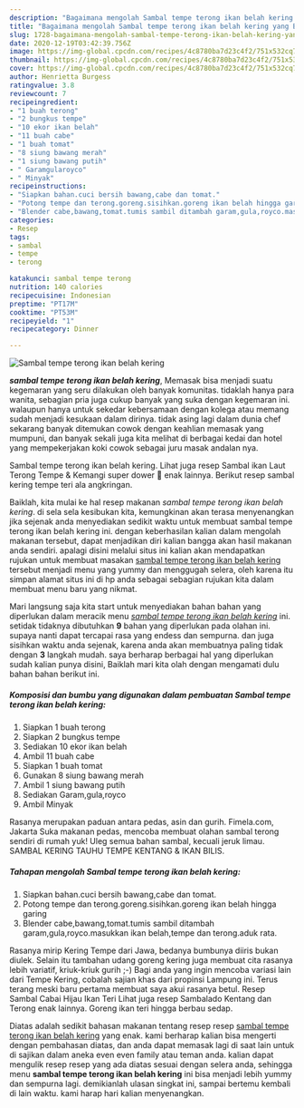 ```yaml
---
description: "Bagaimana mengolah Sambal tempe terong ikan belah kering yang Bisa Manjain Lidah"
title: "Bagaimana mengolah Sambal tempe terong ikan belah kering yang Bisa Manjain Lidah"
slug: 1728-bagaimana-mengolah-sambal-tempe-terong-ikan-belah-kering-yang-bisa-manjain-lidah
date: 2020-12-19T03:42:39.756Z
image: https://img-global.cpcdn.com/recipes/4c8780ba7d23c4f2/751x532cq70/sambal-tempe-terong-ikan-belah-kering-foto-resep-utama.jpg
thumbnail: https://img-global.cpcdn.com/recipes/4c8780ba7d23c4f2/751x532cq70/sambal-tempe-terong-ikan-belah-kering-foto-resep-utama.jpg
cover: https://img-global.cpcdn.com/recipes/4c8780ba7d23c4f2/751x532cq70/sambal-tempe-terong-ikan-belah-kering-foto-resep-utama.jpg
author: Henrietta Burgess
ratingvalue: 3.8
reviewcount: 7
recipeingredient:
- "1 buah terong"
- "2 bungkus tempe"
- "10 ekor ikan belah"
- "11 buah cabe"
- "1 buah tomat"
- "8 siung bawang merah"
- "1 siung bawang putih"
- " Garamgularoyco"
- " Minyak"
recipeinstructions:
- "Siapkan bahan.cuci bersih bawang,cabe dan tomat."
- "Potong tempe dan terong.goreng.sisihkan.goreng ikan belah hingga garing"
- "Blender cabe,bawang,tomat.tumis sambil ditambah garam,gula,royco.masukkan ikan belah,tempe dan terong.aduk rata."
categories:
- Resep
tags:
- sambal
- tempe
- terong

katakunci: sambal tempe terong 
nutrition: 140 calories
recipecuisine: Indonesian
preptime: "PT17M"
cooktime: "PT53M"
recipeyield: "1"
recipecategory: Dinner

---
```



![Sambal tempe terong ikan belah kering](https://img-global.cpcdn.com/recipes/4c8780ba7d23c4f2/751x532cq70/sambal-tempe-terong-ikan-belah-kering-foto-resep-utama.jpg)

<b><i>sambal tempe terong ikan belah kering</i></b>, Memasak bisa menjadi suatu kegemaran yang seru dilakukan oleh banyak komunitas. tidaklah hanya para wanita, sebagian pria juga cukup banyak yang suka dengan kegemaran ini. walaupun hanya untuk sekedar kebersamaan dengan kolega atau memang sudah menjadi kesukaan dalam dirinya. tidak asing lagi dalam dunia chef sekarang banyak ditemukan cowok dengan keahlian memasak yang mumpuni, dan banyak sekali juga kita melihat di berbagai kedai dan hotel yang mempekerjakan koki cowok sebagai juru masak andalan nya.

Sambal tempe terong ikan belah kering. Lihat juga resep Sambal ikan Laut Terong Tempe &amp; Kemangi super dower 🤤 enak lainnya. Berikut resep sambal kering tempe teri ala angkringan.

Baiklah, kita mulai ke hal resep makanan <i>sambal tempe terong ikan belah kering</i>. di sela sela kesibukan kita, kemungkinan akan terasa menyenangkan jika sejenak anda menyediakan sedikit waktu untuk membuat sambal tempe terong ikan belah kering ini. dengan keberhasilan kalian dalam mengolah makanan tersebut, dapat menjadikan diri kalian bangga akan hasil makanan anda sendiri. apalagi disini melalui situs ini kalian akan mendapatkan rujukan untuk membuat masakan <u>sambal tempe terong ikan belah kering</u> tersebut menjadi menu yang yummy dan menggugah selera, oleh karena itu simpan alamat situs ini di hp anda sebagai sebagian rujukan kita dalam membuat menu baru yang nikmat.


Mari langsung saja kita start untuk menyediakan bahan bahan yang diperlukan dalam meracik menu <u><i>sambal tempe terong ikan belah kering</i></u> ini. setidak tidaknya dibutuhkan <b>9</b> bahan yang diperlukan pada olahan ini. supaya nanti dapat tercapai rasa yang endess dan sempurna. dan juga sisihkan waktu anda sejenak, karena anda akan membuatnya paling tidak dengan <b>3</b> langkah mudah. saya berharap berbagai hal yang diperlukan sudah kalian punya disini, Baiklah mari kita olah dengan mengamati dulu bahan bahan berikut ini.

<!--inarticleads1-->

##### Komposisi dan bumbu yang digunakan dalam pembuatan Sambal tempe terong ikan belah kering:

1. Siapkan 1 buah terong
1. Siapkan 2 bungkus tempe
1. Sediakan 10 ekor ikan belah
1. Ambil 11 buah cabe
1. Siapkan 1 buah tomat
1. Gunakan 8 siung bawang merah
1. Ambil 1 siung bawang putih
1. Sediakan  Garam,gula,royco
1. Ambil  Minyak


Rasanya merupakan paduan antara pedas, asin dan gurih. Fimela.com, Jakarta Suka makanan pedas, mencoba membuat olahan sambal terong sendiri di rumah yuk! Uleg semua bahan sambal, kecuali jeruk limau. SAMBAL KERING TAUHU TEMPE KENTANG &amp; IKAN BILIS. 

<!--inarticleads2-->

##### Tahapan mengolah Sambal tempe terong ikan belah kering:

1. Siapkan bahan.cuci bersih bawang,cabe dan tomat.
1. Potong tempe dan terong.goreng.sisihkan.goreng ikan belah hingga garing
1. Blender cabe,bawang,tomat.tumis sambil ditambah garam,gula,royco.masukkan ikan belah,tempe dan terong.aduk rata.


Rasanya mirip Kering Tempe dari Jawa, bedanya bumbunya diiris bukan diulek. Selain itu tambahan udang goreng kering juga membuat cita rasanya lebih variatif, kriuk-kriuk gurih ;-) Bagi anda yang ingin mencoba variasi lain dari Tempe Kering, cobalah sajian khas dari propinsi Lampung ini. Terus terang meski baru pertama membuat saya akui rasanya betul. Resep Sambal Cabai Hijau Ikan Teri Lihat juga resep Sambalado Kentang dan Terong enak lainnya. Goreng ikan teri hingga berbau sedap. 

Diatas adalah sedikit bahasan makanan tentang resep resep <u>sambal tempe terong ikan belah kering</u> yang enak. kami berharap kalian bisa mengerti dengan pembahasan diatas, dan anda dapat memasak lagi di saat lain untuk di sajikan dalam aneka even even family atau teman anda. kalian dapat mengulik resep resep yang ada diatas sesuai dengan selera anda, sehingga menu <b>sambal tempe terong ikan belah kering</b> ini bisa menjadi lebih yummy dan sempurna lagi. demikianlah ulasan singkat ini, sampai bertemu kembali di lain waktu. kami harap hari kalian menyenangkan.
